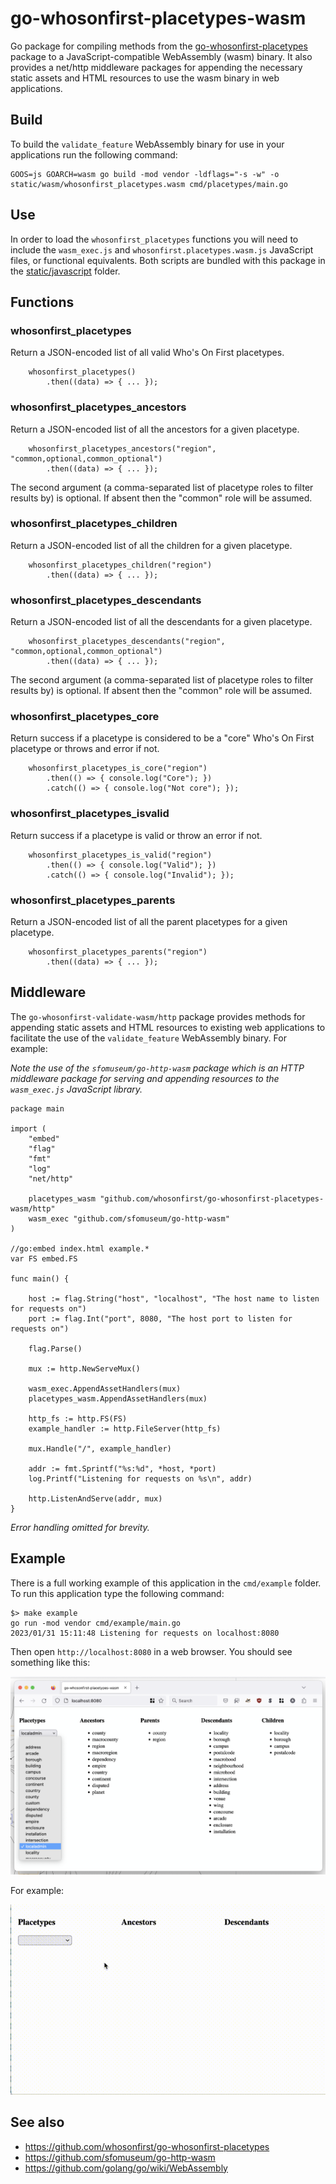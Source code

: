 # go-whosonfirst-placetypes-wasm

Go package for compiling methods from the [go-whosonfirst-placetypes](https://github.com/whosonfirst/go-whosonfirst-placetypes) package to a JavaScript-compatible WebAssembly (wasm) binary. It also provides a net/http middleware packages for appending the necessary static assets and HTML resources to use the wasm binary in web applications.

## Build

To build the `validate_feature` WebAssembly binary for use in your applications run the following command:

```
GOOS=js GOARCH=wasm go build -mod vendor -ldflags="-s -w" -o static/wasm/whosonfirst_placetypes.wasm cmd/placetypes/main.go
```

## Use

In order to load the `whosonfirst_placetypes` functions you will need to include the `wasm_exec.js` and `whosonfirst.placetypes.wasm.js` JavaScript files, or functional equivalents. Both scripts are bundled with this package in the [static/javascript](static/javascript) folder.

## Functions

### whosonfirst_placetypes

Return a JSON-encoded list of all valid Who's On First placetypes.

```
	whosonfirst_placetypes()
	    .then((data) => { ... });
```

### whosonfirst_placetypes_ancestors

Return a JSON-encoded list of all the ancestors for a given placetype.

```
	whosonfirst_placetypes_ancestors("region", "common,optional,common_optional")
	    .then((data) => { ... });
```

The second argument (a comma-separated list of placetype roles to filter results by) is optional. If absent then the "common" role will be assumed.

### whosonfirst_placetypes_children

Return a JSON-encoded list of all the children for a given placetype.

```
	whosonfirst_placetypes_children("region")
	    .then((data) => { ... });
```

### whosonfirst_placetypes_descendants

Return a JSON-encoded list of all the descendants for a given placetype.

```
	whosonfirst_placetypes_descendants("region", "common,optional,common_optional")
	    .then((data) => { ... });
```

The second argument (a comma-separated list of placetype roles to filter results by) is optional. If absent then the "common" role will be assumed.

### whosonfirst_placetypes_core

Return success if a placetype is considered to be a "core" Who's On First placetype or throws and error if not.

```
	whosonfirst_placetypes_is_core("region")
	    .then(() => { console.log("Core"); })
	    .catch(() => { console.log("Not core"); });
```

### whosonfirst_placetypes_isvalid

Return success if a placetype is valid or throw an error if not.

```
	whosonfirst_placetypes_is_valid("region")
	    .then(() => { console.log("Valid"); })
	    .catch(() => { console.log("Invalid"); });
```

### whosonfirst_placetypes_parents

Return a JSON-encoded list of all the parent placetypes for a given placetype.

```
	whosonfirst_placetypes_parents("region")
	    .then((data) => { ... });
```

## Middleware

The `go-whosonfirst-validate-wasm/http` package provides methods for appending static assets and HTML resources to existing web applications to facilitate the use of the `validate_feature` WebAssembly binary. For example:

_Note the use of the `sfomuseum/go-http-wasm` package which is an HTTP middleware package for serving and appending resources to the `wasm_exec.js` JavaScript library._

```
package main

import (
	"embed"
	"flag"
	"fmt"
	"log"
	"net/http"

	placetypes_wasm "github.com/whosonfirst/go-whosonfirst-placetypes-wasm/http"
	wasm_exec "github.com/sfomuseum/go-http-wasm"
)

//go:embed index.html example.*
var FS embed.FS

func main() {

	host := flag.String("host", "localhost", "The host name to listen for requests on")
	port := flag.Int("port", 8080, "The host port to listen for requests on")

	flag.Parse()

	mux := http.NewServeMux()

	wasm_exec.AppendAssetHandlers(mux)
	placetypes_wasm.AppendAssetHandlers(mux)

	http_fs := http.FS(FS)
	example_handler := http.FileServer(http_fs)

	mux.Handle("/", example_handler)

	addr := fmt.Sprintf("%s:%d", *host, *port)
	log.Printf("Listening for requests on %s\n", addr)

	http.ListenAndServe(addr, mux)
}

```

_Error handling omitted for brevity._

## Example

There is a full working example of this application in the `cmd/example` folder. To run this application type the following command:

```
$> make example
go run -mod vendor cmd/example/main.go
2023/01/31 15:11:48 Listening for requests on localhost:8080
```

Then open `http://localhost:8080` in a  web browser. You should see something like this:

![](docs/images/wof-placetypes-wasm-2.png)

For example:

![](docs/images/wof-placetypes-wasm.gif)

## See also

* https://github.com/whosonfirst/go-whosonfirst-placetypes
* https://github.com/sfomuseum/go-http-wasm
* https://github.com/golang/go/wiki/WebAssembly
